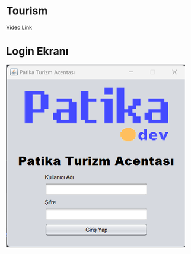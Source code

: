 # Tourism
[Video Link](https://www.loom.com/share/31ccd8006e6b4ddbbfb2c6fb683d97e0)

# Login Ekranı
![Login](ekran1.png)
